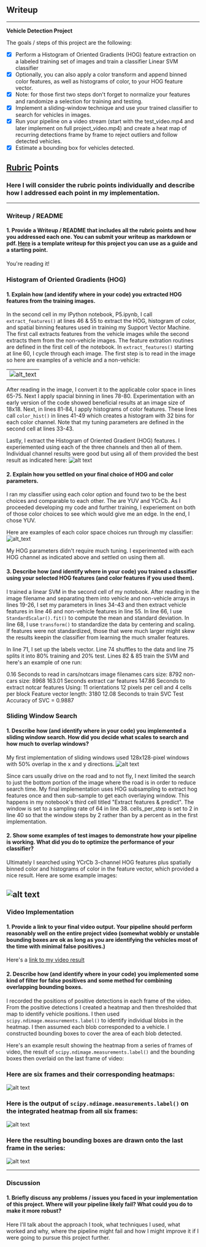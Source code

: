 ## Writeup

---

**Vehicle Detection Project**

The goals / steps of this project are the following:

- [x] Perform a Histogram of Oriented Gradients (HOG) feature extraction on a labeled training set of images and train a classifier Linear SVM classifier
- [x] Optionally, you can also apply a color transform and append binned color features, as well as histograms of color, to your HOG feature vector.
- [x] Note: for those first two steps don't forget to normalize your features and randomize a selection for training and testing.
- [x] Implement a sliding-window technique and use your trained classifier to search for vehicles in images.
- [x] Run your pipeline on a video stream (start with the test_video.mp4 and later implement on full project_video.mp4) and create a heat map of recurring detections frame by frame to reject outliers and follow detected vehicles.
- [x] Estimate a bounding box for vehicles detected.

[//]: # (Image References)
[image1]: ./writeup_images/car_not-car_examples.png
[image2]: ./writeup_images/HOG_channel_experiment.png
[image3]: ./writeup_images/color_spaces.png
[image4]: ./writeup_images/sliding_window.jpg
[image5]: ./writeup_images/detection.png
[image6]: ./examples/labels_map.png
[image7]: ./examples/output_bboxes.png
[video1]: ./project_video.mp4

## [Rubric](https://review.udacity.com/#!/rubrics/513/view) Points
### Here I will consider the rubric points individually and describe how I addressed each point in my implementation.  

---
### Writeup / README

#### 1. Provide a Writeup / README that includes all the rubric points and how you addressed each one.  You can submit your writeup as markdown or pdf.  [Here](https://github.com/udacity/CarND-Vehicle-Detection/blob/master/writeup_template.md) is a template writeup for this project you can use as a guide and a starting point.  

You're reading it!

### Histogram of Oriented Gradients (HOG)

#### 1. Explain how (and identify where in your code) you extracted HOG features from the training images.

In the second cell in my IPython notebook, P5.ipynb, I call `extract_features()` at lines 46 & 55 to extract the HOG, histogram of color, and spatial binning features used in training my Support Vector Machine.  The first call extracts features from the vehicle images while the second extracts them from the non-vehicle images.  The feature extration routines are defined in the first cell of the notebook.  In `extract_features()` starting at line 60, I cycle through each image.  The first step is to read in the image so here are examples of a vehicle and a non-vehicle:

||
|:---:|
|![alt_text][image1]|

After reading in the image, I convert it to the applicable color space in lines 65-75.  Next I apply spacial binning in lines 78-80.  Experimentation with an early version of the code showed beneficial results at an image size of 18x18.  Next, in lines 81-84, I apply histograms of color features.  These lines call `color_hist()` in lines 41-49 which creates a histogram with 32 bins for each color channel.  Note that my tuning parameters are defined in the second cell at lines 33-43.

Lastly, I extract the Histogram of Oriented Gradient (HOG) features.  I experiemented using each of the three channels and then all of them.  Individual channel results were good but using all of them provided the best result as indicated here:
![alt text][image2]

#### 2. Explain how you settled on your final choice of HOG and color parameters.

I ran my classifier using each color option and found two to be the best choices and comparable to each other.  The are YUV and YCrCb.  As I proceeded developing my code and further training, I experiement on both of those color choices to see which would give me an edge.  In the end, I chose YUV.

Here are examples of each color space choices run through my classifier:
![alt_text][image3]

My HOG parameters didn't require much tuning.  I experimented with each HOG channel as indicated above and settled on using them all.

#### 3. Describe how (and identify where in your code) you trained a classifier using your selected HOG features (and color features if you used them).

I trained a linear SVM in the second cell of my notebook.  After reading in the image filename and separating them into vehicle and non-vehicle arrays in lines 19-26, I set my parameters in lines 34-43 and then extract vehicle features in line 46 and non-vehicle features in line 55.  In line 66, I use `StandardScalar().fit()` to compute the mean and standard deviation.  In line 68, I use `transform()` to standardize the data by centering and scaling.  If features were not standardized, those that were much larger might skew the results keepin the classifier from learning the much smaller features.

In line 71, I set up the labels vector.  Line 74 shuffles to the data and line 75 splits it into 80% training and 20% test.  Lines 82 & 85 train the SVM and here's an example of one run:

0.16 Seconds to read in cars/notcars image filenames
cars size:  8792
non-cars size:  8968
163.01 Seconds extract car features
147.86 Seconds to extract notcar features
Using: 11 orientations 12 pixels per cell and 4 cells per block
Feature vector length: 3180
12.08 Seconds to train SVC
Test Accuracy of SVC =  0.9887

### Sliding Window Search

#### 1. Describe how (and identify where in your code) you implemented a sliding window search.  How did you decide what scales to search and how much to overlap windows?

My first implementation of sliding windows used 128x128-pixel windows with 50% overlap in the x and y directions.
![alt text][image4]

Since cars usually drive on the road and to not fly, I next limited the search to just the bottom portion of the image where the road is in order to reduce search time.  My final implementation uses HOG subsampling to extract hog features once and then sub-sample to get each overlaying window.  This happens in my notebook's third cell titled "Extract features & predict".  The window is set to a sampling rate of 64 in line 38.  cells_per_step is set to 2 in line 40 so that the window steps by 2 rather than by a percent as in the first implementation.  

#### 2. Show some examples of test images to demonstrate how your pipeline is working.  What did you do to optimize the performance of your classifier?

Ultimately I searched using YCrCb 3-channel HOG features plus spatially binned color and histograms of color in the feature vector, which provided a nice result.  Here are some example images:

![alt text][image5]
---

### Video Implementation

#### 1. Provide a link to your final video output.  Your pipeline should perform reasonably well on the entire project video (somewhat wobbly or unstable bounding boxes are ok as long as you are identifying the vehicles most of the time with minimal false positives.)
Here's a [link to my video result](./output_images/project_video_result_YUV_withHeat.mp4)


#### 2. Describe how (and identify where in your code) you implemented some kind of filter for false positives and some method for combining overlapping bounding boxes.

I recorded the positions of positive detections in each frame of the video.  From the positive detections I created a heatmap and then thresholded that map to identify vehicle positions.  I then used `scipy.ndimage.measurements.label()` to identify individual blobs in the heatmap.  I then assumed each blob corresponded to a vehicle.  I constructed bounding boxes to cover the area of each blob detected.  

Here's an example result showing the heatmap from a series of frames of video, the result of `scipy.ndimage.measurements.label()` and the bounding boxes then overlaid on the last frame of video:

### Here are six frames and their corresponding heatmaps:

![alt text][image5]

### Here is the output of `scipy.ndimage.measurements.label()` on the integrated heatmap from all six frames:
![alt text][image6]

### Here the resulting bounding boxes are drawn onto the last frame in the series:
![alt text][image7]



---

### Discussion

#### 1. Briefly discuss any problems / issues you faced in your implementation of this project.  Where will your pipeline likely fail?  What could you do to make it more robust?

Here I'll talk about the approach I took, what techniques I used, what worked and why, where the pipeline might fail and how I might improve it if I were going to pursue this project further.  

